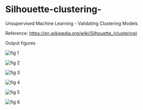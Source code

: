 # Silhouette-clustering-
Unsupervised Machine Learning - Validating Clustering Models


Reference: https://en.wikipedia.org/wiki/Silhouette_(clustering)

Output figures

![fig 1](https://user-images.githubusercontent.com/62986688/113471550-c8294180-947a-11eb-8170-7c429d8800cf.png)

![fig 2](https://user-images.githubusercontent.com/62986688/113471553-ce1f2280-947a-11eb-938e-0ced5762e1fc.png)

![fig 3](https://user-images.githubusercontent.com/62986688/113471557-d2e3d680-947a-11eb-934b-43f04ac36f4d.png)

![fig 4](https://user-images.githubusercontent.com/62986688/113471562-d8d9b780-947a-11eb-8313-3f4da1cf6954.png)

![fig 5](https://user-images.githubusercontent.com/62986688/113471569-e0995c00-947a-11eb-8304-c4ee26e0c6c3.png)

![fig 6](https://user-images.githubusercontent.com/62986688/113471576-e68f3d00-947a-11eb-8622-0209548339c3.png)
